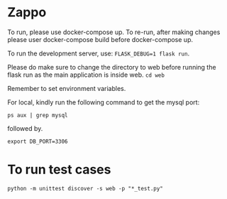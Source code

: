 # Zappo

To run, please use docker-compose up. 
To re-run, after making changes please user docker-compose build before docker-compose up. 


To run the development server, use: ```FLASK_DEBUG=1 flask run```.   

Please do make sure to change the directory to web before running the flask run
as the main application is inside web. ```cd web ```  

Remember to set environment variables.

For local, kindly run the following command to get the mysql port:  
```
ps aux | grep mysql
```
  
followed by. 

```
export DB_PORT=3306
```
     
    
# To run test cases

```python -m unittest discover -s web -p "*_test.py"```